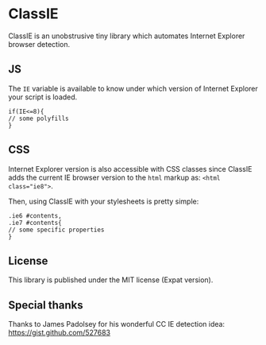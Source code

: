 ClassIE
=======

ClassIE is an unobstrusive tiny library which automates Internet Explorer browser detection.

JS
--

The `IE` variable is available to know under which version of Internet Explorer your script is loaded.

    if(IE<=8){
	// some polyfills
    }

CSS
---

Internet Explorer version is also accessible with CSS classes since ClassIE adds the current IE browser version to the `html` markup as: `<html class="ie8">`.

Then, using ClassIE with your stylesheets is pretty simple:

    .ie6 #contents,
    .ie7 #contents{
	// some specific properties
    }

License
-------

This library is published under the MIT license (Expat version).

Special thanks
--------------

Thanks to James Padolsey for his wonderful CC IE detection idea: https://gist.github.com/527683
